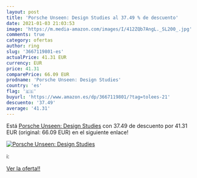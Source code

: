 ```yaml
---
layout: post
title: 'Porsche Unseen: Design Studies al 37.49 % de descuento'
date: 2021-01-03 21:03:53
image: 'https://m.media-amazon.com/images/I/412ZQb7AngL._SL200_.jpg'
comments: true
category: ofertas
author: ring
slug: '3667119801-es'
actualPrice: 41.31 EUR
currency: EUR
price: 41.31
comparePrice: 66.09 EUR
prodname: 'Porsche Unseen: Design Studies'
country: 'es'
flag: '🇪🇸'
buyurl: 'https://www.amazon.es/dp/3667119801/?tag=tolees-21'
descuento: '37.49'
average: '41.31'
---
```


Está [Porsche Unseen: Design Studies](https://www.amazon.es/dp/3667119801/?tag=tolees-21) con 37.49 de descuento por 41.31 EUR (original: 66.09 EUR) en el siguiente enlace!

[![Porsche Unseen: Design Studies](https://m.media-amazon.com/images/I/412ZQb7AngL._SL200_.jpg)](https://www.amazon.es/dp/3667119801/?tag=tolees-21)

ℹ️:


[Ver la oferta!!](https://www.amazon.es/dp/3667119801/?tag=tolees-21)
